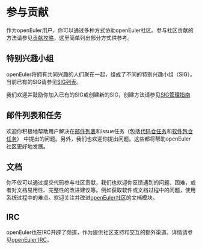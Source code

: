 # 参与贡献<a name="ZH-CN_TOPIC_0228211471"></a>

作为openEuler用户，你可以通过多种方式协助openEuler社区。参与社区贡献的方法请参见[贡献攻略](https://openeuler.org/zh/community/contribution/)，这里简单列出部分方式供参考。

## 特别兴趣小组<a name="section19487145916118"></a>

openEuler将拥有共同兴趣的人们聚在一起，组成了不同的特别兴趣小组（SIG）。当前已有的SIG请参见[SIG列表](https://www.openeuler.org/zh/sig/sig-list/)。

我们欢迎并鼓励你加入已有的SIG或创建新的SIG，创建方法请参见<a href='https://gitee.com/openeuler/community/blob/master/zh/technical-committee/governance/README.md'>SIG管理指南</a>

## 邮件列表和任务<a name="section118551716123918"></a>

欢迎你积极地帮助用户解决在[邮件列表](https://openeuler.org/zh/community/mailing-list/)和issue任务（包括[代码仓任务](https://gitee.com/organizations/openeuler/issues)和[软件包仓任务](https://gitee.com/organizations/src-openeuler/issues)） 中提出的问题。另外，我们也欢迎你提出问题。这些都将帮助openEuler社区更好地发展。

## 文档<a name="section108651229193"></a>

你不仅可以通过提交代码参与社区贡献，我们也欢迎你反馈遇到的问题、困难，或者对文档易用性、完整性的改进建议等。例如获取软件或文档过程中的问题，使用系统过程中的难点。欢迎关注并改进[openEuler社区](https://openeuler.org/zh/)的文档模块。

## IRC<a name="section6563203211285"></a>

openEuler也在IRC开辟了频道，作为提供社区支持和交互的额外渠道。详情请参见[openEuler IRC](https://gitee.com/openeuler/community/tree/master/zh/communication)。


